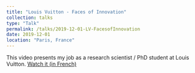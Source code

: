 ```yaml
---
title: "Louis Vuitton - Faces of Innovation"
collection: talks
type: "Talk"
permalink: /talks/2019-12-01-LV-FacesofInnovation
date: 2019-12-01
location: "Paris, France"
---
```



This video presents my job as a research scientist / PhD student at Louis Vuitton.
[Watch it (in French)](https://www.linkedin.com/posts/louis-vuitton_louis-vuitton-faces-of-innovation-activity-6643537852607139840-SRRr?fbclid=IwAR3_qvfbHiUAOKc1JWng3I-pWolIGyiONBypgUFmRB45yUVhp5G52vtQqYU)
